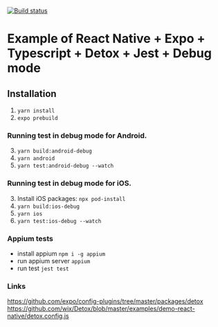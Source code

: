 [![Build status](https://build.appcenter.ms/v0.1/apps/36524399-ae28-4ba8-a5e1-677537d8b40b/branches/master/badge)](https://appcenter.ms)

# Example of React Native + Expo + Typescript + Detox + Jest + Debug mode

## Installation
1. `yarn install`
2. `expo prebuild`

### Running test in debug mode for Android. 
3. `yarn build:android-debug`
4. `yarn android`
5. `yarn test:android-debug --watch`

### Running test in debug mode for iOS.
3. Install iOS packages: `npx pod-install`
4. `yarn build:ios-debug`
5. `yarn ios`
6. `yarn test:ios-debug --watch`

### Appium tests
* install appium `npm i -g appium`
* run appium server `appium`
* run test `jest test` 


### Links
https://github.com/expo/config-plugins/tree/master/packages/detox  
https://github.com/wix/Detox/blob/master/examples/demo-react-native/detox.config.js
